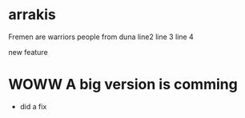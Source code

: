 # arrakis

Fremen are warriors people from duna
line2
line 3
line 4

new feature

# WOWW A big version is comming
* did a fix

